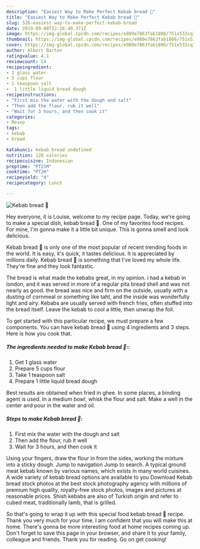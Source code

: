 ```yaml
---
description: "Easiest Way to Make Perfect Kebab bread 🥖"
title: "Easiest Way to Make Perfect Kebab bread 🥖"
slug: 526-easiest-way-to-make-perfect-kebab-bread
date: 2019-09-08T22:26:40.371Z
image: https://img-global.cpcdn.com/recipes/e989e7863fab1806/751x532cq70/kebab-bread-🥖-recipe-main-photo.jpg
thumbnail: https://img-global.cpcdn.com/recipes/e989e7863fab1806/751x532cq70/kebab-bread-🥖-recipe-main-photo.jpg
cover: https://img-global.cpcdn.com/recipes/e989e7863fab1806/751x532cq70/kebab-bread-🥖-recipe-main-photo.jpg
author: Albert Barton
ratingvalue: 4.1
reviewcount: 14
recipeingredient:
- 1 glass water
- 5 cups flour
- 1 teaspoon salt
-  1 little liquid bread dough
recipeinstructions:
- "First mix the water with the dough and salt"
- "Then add the flour, rub it well"
- "Wait for 3 hours, and then cook it"
categories:
- Resep
tags:
- kebab
- bread

katakunci: kebab bread undefined
nutrition: 120 calories
recipecuisine: Indonesian
preptime: "PT21M"
cooktime: "PT2H"
recipeyield: "4"
recipecategory: Lunch

---
```



![Kebab bread 🥖](https://img-global.cpcdn.com/recipes/e989e7863fab1806/751x532cq70/kebab-bread-🥖-recipe-main-photo.jpg)

Hey everyone, it is Louise, welcome to my recipe page. Today, we're going to make a special dish, kebab bread 🥖. One of my favorites food recipes. For mine, I'm gonna make it a little bit unique. This is gonna smell and look delicious.

Kebab bread 🥖 is only one of the most popular of recent trending foods in the world. It is easy, it's quick, it tastes delicious. It is appreciated by millions daily. Kebab bread 🥖 is something that I've loved my whole life. They're fine and they look fantastic.

The bread is what made the kebabs great, in my opinion. i had a kebab in london, and it was served in more of a regular pita bread shell and was not nearly as good. the bread was nice and firm on the outside, usually with a dusting of cornmeal or something like taht, and the inside was wonderfully light and airy. Kebabs are usually served with french fries, often stuffed into the bread itself. Leave the kebab to cool a little, then unwrap the foil.


To get started with this particular recipe, we must prepare a few components. You can have kebab bread 🥖 using 4 ingredients and 3 steps. Here is how you cook that.

##### The ingredients needed to make Kebab bread 🥖::

1. Get 1 glass water
1. Prepare 5 cups flour
1. Take 1 teaspoon salt
1. Prepare  1 little liquid bread dough


Best results are obtained when fried in ghee. In some places, a binding agent is used. In a medium bowl, whisk the flour and salt. Make a well in the center and pour in the water and oil. 

##### Steps to make Kebab bread 🥖:

1. First mix the water with the dough and salt
1. Then add the flour, rub it well
1. Wait for 3 hours, and then cook it


Using your fingers, draw the flour in from the sides, working the mixture into a sticky dough. Jump to navigation Jump to search. A typical ground meat kebab known by various names, which exists in many world cuisines. A wide variety of kebab bread options are available to you Download Kebab bread stock photos at the best stock photography agency with millions of premium high quality, royalty-free stock photos, images and pictures at reasonable prices. Shish kebabs are also of Turkish origin and refer to cubed meat, traditionally lamb, that is grilled. 

So that's going to wrap it up with this special food kebab bread 🥖 recipe. Thank you very much for your time. I am confident that you will make this at home. There's gonna be more interesting food at home recipes coming up. Don't forget to save this page in your browser, and share it to your family, colleague and friends. Thank you for reading. Go on get cooking!
